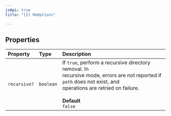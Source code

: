 ```yaml
---
jsApi: true
title: "[I] RmOptions"

---
```

## Properties

| Property | Type | Description |
| :------ | :------ | :------ |
| `recursive?` | `boolean` | If `true`, perform a recursive directory removal. In<br />recursive mode, errors are not reported if `path` does not exist, and<br />operations are retried on failure.<br /><br />**Default**<br />` false ` |
